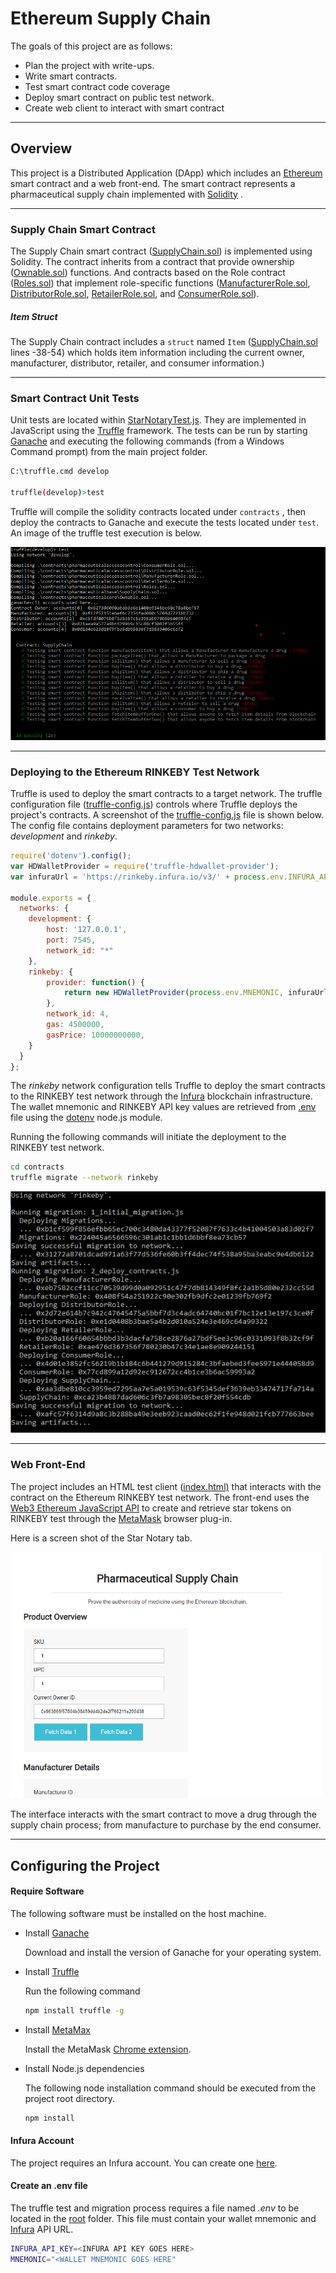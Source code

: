 # **Ethereum Supply Chain**

The goals of this project are as follows:

- Plan the project with write-ups.
- Write smart contracts.
- Test smart contract code coverage
- Deploy smart contract on public test network.
- Create web client to interact with smart contract

------



## Overview

This project is a Distributed Application (DApp) which includes an [Ethereum](https://www.ethereum.org/) smart contract  and a web front-end.  The smart contract represents a pharmaceutical supply chain implemented with [Solidity](https://github.com/ethereum/solidity) .



------

### Supply Chain Smart Contract

The Supply Chain smart contract ([SupplyChain.sol](contracts/SupplyChain.sol)) is implemented using Solidity.  The contract inherits from a contract that provide ownership ([Ownable.sol](contracts/pharmaceuticalcore/Ownable.sol)) functions.  And contracts based on the Role contract ([Roles.sol](contracts/pharmaceuticalaccesscontrol/Roles.sol)) that implement role-specific functions ([ManufacturerRole.sol](contracts/pharmaceuticalaccesscontrol/ManufacturerRole.sol), [DistributorRole.sol](contracts/pharmaceuticalaccesscontrol/DistributorRole.sol), [RetailerRole.sol](contracts/pharmaceuticalaccesscontrol/RetailerRole.sol), and [ConsumerRole.sol](contracts/pharmaceuticalaccesscontrol/ConsumerRole.sol)).

##### Item Struct

The Supply Chain contract includes a `struct` named `Item` ([SupplyChain.sol](contracts/pharmaceuticalbase/SupplyChain.sol) lines -38-54) which holds item information including the current owner, manufacturer, distributor, retailer, and consumer information.)

------

### Smart Contract Unit Tests

Unit tests are located within [StarNotaryTest.js](test/TestSupplychain.js).  They are implemented in JavaScript using the [Truffle](https://truffleframework.com/) framework.  The tests can be run by starting [Ganache](https://truffleframework.com/ganache) and executing the following commands (from a Windows Command prompt) from the main project folder.

```bash
C:\truffle.cmd develop

truffle(develop)>test
```

Truffle will compile the solidity contracts located under `contracts` , then deploy the contracts to Ganache and execute the tests located under `test`. An image of the truffle test execution is below.

![Truffle tests](images/truffle-test.png)



------

### Deploying to the Ethereum RINKEBY Test Network

Truffle is used to deploy the smart contracts to a target network.   The truffle configuration file ([truffle-config.js](truffle-config.js)) controls where Truffle deploys the project's contracts.   A screenshot of the [truffle-config.js](truffle-config.js) file is shown below.  The config file contains deployment parameters for two networks: *development* and *rinkeby*.

```javascript
require('dotenv').config();
var HDWalletProvider = require('truffle-hdwallet-provider');
var infuraUrl = 'https://rinkeby.infura.io/v3/' + process.env.INFURA_API_KEY;

module.exports = {
  networks: { 
	development: {
		host: '127.0.0.1',
		port: 7545,
		network_id: "*"
	}, 
	rinkeby: {
        provider: function() {
            return new HDWalletProvider(process.env.MNEMONIC, infuraUrl) 
		},
      	network_id: 4,
        gas: 4500000,
        gasPrice: 10000000000,
    }
  }
};
```

The *rinkeby* network configuration tells Truffle to deploy the smart contracts to the RINKEBY test network through the [Infura](https://infura.io/) blockchain infrastructure.    The wallet mnemonic and RINKEBY API key values are retrieved from  [.env](smart_contracts/.env) file using the [dotenv](https://www.npmjs.com/package/dotenv) node.js module.

Running the following commands will initiate the deployment to the RINKEBY test network.

```bash
cd contracts
truffle migrate --network rinkeby
```

![truffle migrate](images/deploy-rinkeby.png)



------

### Web Front-End

The project includes an HTML test client ([index.html)](src/index.html) that interacts with the contract on the Ethereum RINKEBY test network.  The front-end uses the [Web3 Ethereum JavaScript API](https://web3js.readthedocs.io/en/1.0/) to create and retrieve star tokens on RINKEBY test through the [MetaMask](https://metamask.io/) browser plug-in.  

Here is a screen shot of the Star Notary tab.

![Supply Chain Client](images/web-client.png)

The interface interacts with the smart contract to move a drug through the supply chain process; from manufacture to purchase by the end consumer.

------



## Configuring the Project

#### Require Software

The following software must be installed on the host machine.

- Install [Ganache](https://truffleframework.com/ganache) 

  Download and install the version of Ganache for your operating system.

- Install [Truffle](https://truffleframework.com/truffle)

  Run the following command

  ```bash
  npm install truffle -g
  ```

- Install [MetaMax](https://metamask.io/)

  Install the MetaMask [Chrome extension](https://metamask.io/).

- Install Node.js dependencies

  The following node installation command should be executed from the project root directory.

  ```bash
  npm install
  ```

#### Infura Account

The project requires an Infura account. You can create one [here](https://infura.io/).



#### Create an .env file

The truffle test and migration process requires a file named *.env* to be located in the [root](./) folder.  This file must contain your wallet mnemonic and [Infura](https://infura.io/) API URL.

```bash
INFURA_API_KEY=<INFURA API KEY GOES HERE>
MNEMONIC="<WALLET MNEMONIC GOES HERE"
```

